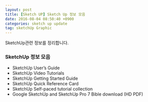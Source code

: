 ```yaml
---
layout: post
title: [Sketch UP] Sketch Up 정보 모음  
date: 2016-08-04 08:50:40 +0900  
categories: sketch up update
tag: sketchUp Graphic
---
```

SketchUp관련 정보를 정리합니다. 


### SketchUp 정보 모음


- SketchUp User’s Guide
- SketchUp Video Tutorials
- SketchUp Getting Started Guide
- SketchUp Quick Reference Card
- SketchUp Self-paced tutorial collection
- Google SketchUp and SketchUp Pro 7 Bible download (HD PDF)
